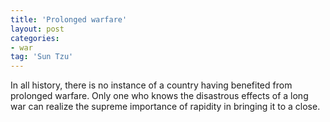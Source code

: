 ```yaml
---
title: 'Prolonged warfare'
layout: post
categories:
- war
tag: 'Sun Tzu'
---
```


In all history, there is no instance of a country having benefited from prolonged warfare. Only one who knows the disastrous effects of a long war can realize the supreme importance of rapidity in bringing it to a close.